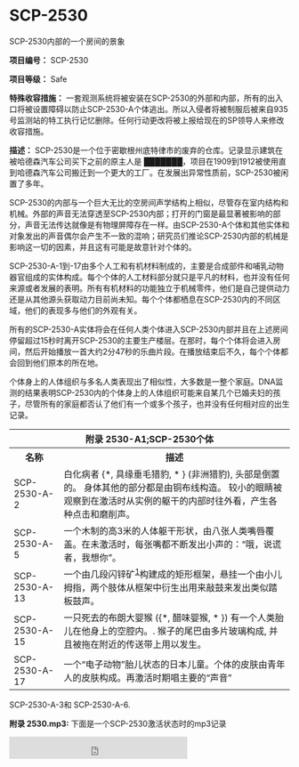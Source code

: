 # SCP-2530
                        




SCP-2530内部的一个房间的景象



**项目编号：**  SCP-2530

**项目等级：**  Safe

**特殊收容措施：** 一套观测系统将被安装在SCP-2530的外部和内部，所有的出入口将被设置障碍以防止SCP-2530-A个体逃出。所以入侵者将被制服后被来自935号监测站的特工执行记忆删除。任何行动更改将被上报给现在的SP领导人来修改收容措施。

**描述：**  SCP-2530是一个位于密歇根州底特律市的废弃的仓库。记录显示建筑在被哈德森汽车公司买下之前的原主人是 ███████，项目在1909到1912被使用直到哈德森汽车公司搬迁到一个更大的工厂。在发展出异常性质前，SCP-2530被闲置了多年。

SCP-2530的内部与一个巨大无比的空房间声学结构上相似，尽管存在室内结构和机械。外部的声音无法穿透至SCP-2530内部；打开的门窗是最显著被影响的部分，声音无法传达就像是有物理屏障存在一样。由SCP-2530-A个体和其他实体和对象发出的声音偶尔会产生不一致的混响；研究员们推论SCP-2530内部的机械是影响这一切的因素，并且这有可能是故意针对个体的。

SCP-2530-A-1到-17由多个人工和有机材料制成的，主要是合成部件和哺乳动物器官组成的实体构成。每个个体的人工材料部分就只是平凡的材料，也并没有任何来源或者发展的表明。所有有机材料的功能独立于机械零件，他们是自己提供动力还是从其他源头获取动力目前尚未知。每个个体都栖息在SCP-2530内的不同区域，他们的表现多与他们的外观有关。

所有的SCP-2530-A实体将会在任何人类个体进入SCP-2530内部并且在上述房间停留超过15秒时离开SCP-2530的主要生产楼层。在那时，每个个体将会进入房间，然后开始播放一首大约2分47秒的乐曲片段。在播放结束后不久，每个个体都会回到他们原本的所在地。

个体身上的人体组织与多名人类表现出了相似性，大多数是一整个家庭。DNA监测的结果表明SCP-2530内的个体身上的人体组织可能来自某几个已婚夫妇的孩子，尽管所有的家庭都否认了他们有一个或多个孩子，也并没有任何相对应的出生记录。
<table class='wiki-content-table'>
 <tr>
  <th colspan='2' rowspan='1'>&#38468;&#24405; 2530-A1;SCP-2530&#20010;&#20307;</th>
 </tr>
 <tr>
  <th colspan='1' rowspan='1'>&#21517;&#31216;</th>
  <th colspan='1' rowspan='1'>&#25551;&#36848;</th>
 </tr>
 <tr>
  <td colspan='1' rowspan='1'>SCP-2530-A-2</td>
  <td colspan='1' rowspan='1'>&#30333;&#21270;&#30149;&#32773; {*, &#20855;&#32536;&#22402;&#27611;&#29454;&#35961;, * } (&#38750;&#27954;&#29454;&#35961;), &#22836;&#37096;&#26159;&#20498;&#32622;&#30340;&#12290; &#36523;&#20307;&#20854;&#20182;&#30340;&#37096;&#20998;&#37117;&#26159;&#30001;&#38108;&#24067;&#32447;&#26500;&#36896;&#12290; &#36739;&#23567;&#30340;&#30524;&#30555;&#34987;&#35266;&#23519;&#21040;&#22312;&#28608;&#27963;&#26102;&#20174;&#23454;&#20363;&#30340;&#36527;&#24178;&#30340;&#20869;&#37096;&#26102;&#24448;&#22806;&#30475;&#65292;&#20135;&#29983;&#21508;&#31181;&#28857;&#20987;&#21644;&#30952;&#21066;&#22768;&#12290;</td>
 </tr>
 <tr>
  <td colspan='1' rowspan='1'>SCP-2530-A-5</td>
  <td colspan='1' rowspan='1'>&#19968;&#20010;&#26408;&#21046;&#30340;&#39640;3&#31859;&#30340;&#20154;&#20307;&#36527;&#24178;&#24418;&#29366;&#65292;&#30001;&#20843;&#24352;&#20154;&#31867;&#22068;&#21767;&#35206;&#30422;&#12290;&#22312;&#26410;&#28608;&#27963;&#26102;&#65292;&#27599;&#24352;&#22068;&#37117;&#19981;&#26029;&#21457;&#20986;&#23567;&#22768;&#30340;&#65306;&#8220;&#21734;&#65292;&#35828;&#35854;&#32773;&#65292;&#25105;&#24819;&#20320;&#8221;&#12290;</td>
 </tr>
 <tr>
  <td colspan='1' rowspan='1'>SCP-2530-A-13</td>
  <td colspan='1' rowspan='1'>&#19968;&#20010;&#30001;&#20960;&#27573;&#38378;&#38156;&#30719;<sup class='footnoteref'><a shape='rect' class='footnoteref' id='footnoteref-1' href='javascript:;' onclick='WIKIDOT.page.utils.scrollToReference(&apos;footnote-1&apos;)'>1</a></sup>&#26500;&#24314;&#25104;&#30340;&#30697;&#24418;&#26694;&#26550;&#65292;&#24748;&#25346;&#19968;&#20010;&#30001;&#23567;&#20799;&#25287;&#25351;&#65292;&#20004;&#20010;&#32930;&#20307;&#20174;&#26694;&#26550;&#20013;&#34893;&#29983;&#20986;&#29992;&#26469;&#25970;&#40723;&#26469;&#21457;&#20986;&#31867;&#20284;&#36367;&#26495;&#40723;&#22768;&#12290;</td>
 </tr>
 <tr>
  <td colspan='1' rowspan='1'>SCP-2530-A-15</td>
  <td colspan='1' rowspan='1'>&#19968;&#21482;&#27515;&#21435;&#30340;&#24067;&#26391;&#22823;&#23156;&#29492; ({*, &#37259;&#21619;&#23156;&#29492;, * }) &#26377;&#19968;&#20010;&#20154;&#31867;&#32974;&#20799;&#22312;&#20182;&#36523;&#19978;&#30340;&#31354;&#33108;&#20869;&#12290;. &#29492;&#23376;&#30340;&#23614;&#24052;&#30001;&#22810;&#29255;&#29627;&#29827;&#26500;&#25104;, &#24182;&#19988;&#34987;&#25302;&#22312;&#38468;&#36817;&#30340;&#20256;&#36865;&#24102;&#19978;&#29992;&#20197;&#21457;&#29983;&#12290;</td>
 </tr>
 <tr>
  <td colspan='1' rowspan='1'>SCP-2530-A-17</td>
  <td colspan='1' rowspan='1'>&#19968;&#20010;&#8220;&#30005;&#23376;&#21160;&#29289;&#8221;&#32974;&#20799;&#29366;&#24577;&#30340;&#26085;&#26412;&#20799;&#31461;&#12290;&#20010;&#20307;&#30340;&#30382;&#32932;&#30001;&#38738;&#24180;&#20154;&#30340;&#30382;&#32932;&#26500;&#25104;&#12290;&#20877;&#28608;&#27963;&#26102;&#26399;&#21809;&#20027;&#35201;&#30340;&#8220;&#22768;&#38899;&#8221;</td>
 </tr>
</table>


SCP-2530-A-3和 SCP-2530-A-6.



**附录 2530.mp3:**  下面是一个SCP-2530激活状态时的mp3记录

<iframe align='' frameborder='0' scrolling='no' class='' src='http://snippets.wdfiles.com/local--code/code:mp3#http://www.scp-wiki.net/local--files/scp-2530/2530.mp3' height='40px' width='320px' style='' />

**事故记录 2530-B1 3/13/1978：** 在异常被发现的四小时后，一个未被辨认身份的个体进入了SCP-2530并且检查了一个SCP-2530-A个体；这被初步监控系统记录了下来。在那时，HMCL Leifson正在通过手持电台与特工Montalvo交谈有关可能的SCP-2530入口更改事宜。那名人类个体躲过了监控摄像头的监视，Agent很快就发现了SCP-2530站了起来并走到了特工Montalvo身后。尚未知那名人类个体激活了或挑衅了SCP-2530-A-17。在分析独白的内容之后，推测那名个体正在对它们说话。

监控录像显示特工Montalvo被SCP-2530-A-17抓住后拖到主要生产楼层。SCP-2530-A在让Montalvo的双腿无法动弹的同时就开始唱歌。SCP-2530-A-17坐在特工Montalvo面前然后持续唱歌，接下来的记录是在Montalvo被释放之后开始的。


> **<记录开始, 19:43, 3/13/19██>** 
> 
> **SCP-2530-A-17：**  你发现了我曾经年轻的心的遗迹，
骄傲又傲慢，从不哭泣。
牢笼与记录，盲目跟风。.
> 
> **Agent Montalvo:** 啊，干，他妈的-Leifson，我需要支援，2530-A个体产生了敌意，我的腿，双腿，操-
> 
> **SCP-2530-A-17:**  这个无情无义的男人想要知道更多，
弯腰低头，
他们永远都不会懂
> 
> 我所有的罪孽
人群围绕着孤独的猎人
我所有的罪孽
母亲低吟浅唱
> 
> **特工Montalvo：**  所有的实体集合在了这里，没有更多的攻击行为了，Leifson..
> 
> **SCP-2530-A-17:**  我看着那个残忍的男孩迅速被撕成两半。
扔石头，扔石头。
跑不回去，骨头断裂。
> 
> 那群嘲讽者融化了，
'因为我打破了他们就像他们嘲讽的那样
整日笑，整夜笑
落下来，通过光。
> 
> **SCP-2530-A-17：**  他们所有的痛，
憎恨的结合，
融化的雨
金属遇到了肉和污点
> 
> 他们所有的错误
他们将终日歌唱
动物，
他们将终日歌唱。
> 
> *[特工Montalvo保持沉默，尽管还能听到哼升和呼吸声。]* 
> 
> **SCP-2530-A-17：**  他们在哪里，他们在哪里。
错误在儿童游戏中产生，
坠落之星，坠落之星，
父亲的教导母亲的祈祷。
都太远，都太远。
不想就这样结束他。
> 
> *[能听到Montalvo的喘气声，推测Montalv在抓东西，SCP-2530-A-17不在歌唱。]* 
> 
> **SCP-2530-A-17：** 不过可以。你们这些猎人，我会把这些孩子留在这里。我不经意的杀了他们，多年前我想要修复他们。不过现在他们就这样了，因为现在有人能听他们了。
谢谢。
> 
> **<记录结束: 19:50>** 
> 

在所有SCP-2530-A个体回到原本位置后，特工Montalvo恢复过来并声称他不记得事件发生的情况，并且在HMCL Leifson告知他时不能解释他的腿伤。未知入侵者和SCP-2530-A-17的行为目前正在调查中。


<a shape='rect' class='collapsible-block-link' href='javascript:;'>+&#160;&#38656;&#35201;&#23433;&#20445;&#26435;&#38480;&#160;RB-4-2530&#160;</a>

<a shape='rect' class='collapsible-block-link' href='javascript:;'>-&#160;&#20801;&#35768;&#35775;&#38382;.</a>


> 有大量证据表明许多异常，包括SCP-2530是与[绿王](/codename-green-king-hub)有关。所有由“绿王”制造的异常目前正在被审查，准备从标准基金会收容程序中移出，来加强与确定与“绿王”有关的重要信息。一旦研究价值被证明不足，对于异常的无效化已授权，或者被决定用来进一步防止“绿王”的无效化。
> 





脚注
<a shape='rect' href='javascript:;' onclick='WIKIDOT.page.utils.scrollToReference(&apos;footnoteref-1&apos;)'>1</a>. 含有结晶硫化锌和铁的痕迹



« <a shape='rect' class='newpage' href='/scp-2529'>SCP-2529</a> | SCP-2530 | [SCP-2531](/scp-2531) »





                    
